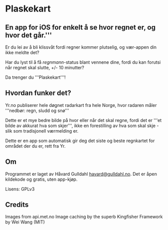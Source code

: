 # Plaskekart


## En app for iOS for enkelt å se hvor regnet er, og hvor det går.'''

Er du lei av å bli klissvåt fordi regner kommer plutselig, og vær-appen din ikke meldte det?

Har du lyst til å få *regnmann*-status blant vennene dine, fordi du kan forutsi når regnet skal slutte, +/- 10 minutter?


Da trenger du '''Plaskekart'''!


## Hvordan funker det?

Yr.no publiserer hele døgnet radarkart fra hele Norge, hvor radaren måler '''nedbør: regn, sludd og snø'''

Dette er et mye bedre bilde på hvor eller når det skal regne, fordi det er '''et bilde av akkurat hva som skjer''', ikke en forestilling av hva som skal skje - slik som tradisjonell værmelding er.


Dette er en app som automatisk gir deg det siste og beste regnkartet for området der du er, rett fra Yr.


## Om

Programmet er laget av Håvard Gulldahl <havard@gulldahl.no>.
Det er åpen kildekode og gratis, uten app-kjøp.

Lisens: GPLv3

## Credits

Images from api.met.no
Image caching by the superb Kingfisher Framework by Wei Wang (MIT)



